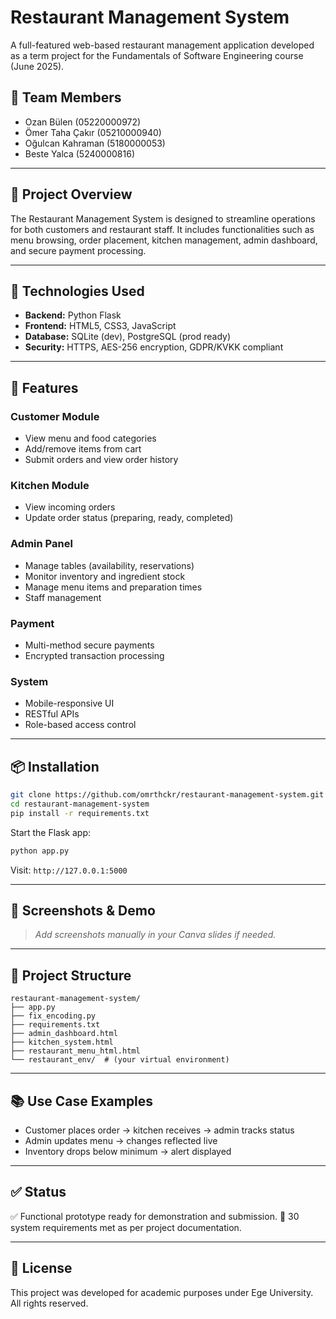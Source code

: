 # Restaurant Management System

A full-featured web-based restaurant management application developed as a term project for the Fundamentals of Software Engineering course (June 2025).

## 👥 Team Members

* Ozan Bülen (05220000972)
* Ömer Taha Çakır (05210000940)
* Oğulcan Kahraman (5180000053)
* Beste Yalca (5240000816)

---

## 🚀 Project Overview

The Restaurant Management System is designed to streamline operations for both customers and restaurant staff. It includes functionalities such as menu browsing, order placement, kitchen management, admin dashboard, and secure payment processing.

---

## 🧰 Technologies Used

* **Backend:** Python Flask
* **Frontend:** HTML5, CSS3, JavaScript
* **Database:** SQLite (dev), PostgreSQL (prod ready)
* **Security:** HTTPS, AES-256 encryption, GDPR/KVKK compliant

---

## 🔑 Features

### Customer Module

* View menu and food categories
* Add/remove items from cart
* Submit orders and view order history

### Kitchen Module

* View incoming orders
* Update order status (preparing, ready, completed)

### Admin Panel

* Manage tables (availability, reservations)
* Monitor inventory and ingredient stock
* Manage menu items and preparation times
* Staff management

### Payment

* Multi-method secure payments
* Encrypted transaction processing

### System

* Mobile-responsive UI
* RESTful APIs
* Role-based access control

---

## 📦 Installation

```bash
git clone https://github.com/omrthckr/restaurant-management-system.git
cd restaurant-management-system
pip install -r requirements.txt
```

Start the Flask app:

```bash
python app.py
```

Visit: `http://127.0.0.1:5000`

---

## 📸 Screenshots & Demo

> *Add screenshots manually in your Canva slides if needed.*

---

## 📝 Project Structure

```
restaurant-management-system/
├── app.py
├── fix_encoding.py
├── requirements.txt
├── admin_dashboard.html
├── kitchen_system.html
├── restaurant_menu_html.html
└── restaurant_env/  # (your virtual environment)
```

---

## 📚 Use Case Examples

* Customer places order → kitchen receives → admin tracks status
* Admin updates menu → changes reflected live
* Inventory drops below minimum → alert displayed

---

## ✅ Status

✅ Functional prototype ready for demonstration and submission.
🎯 30 system requirements met as per project documentation.

---

## 📄 License

This project was developed for academic purposes under Ege University. All rights reserved.
